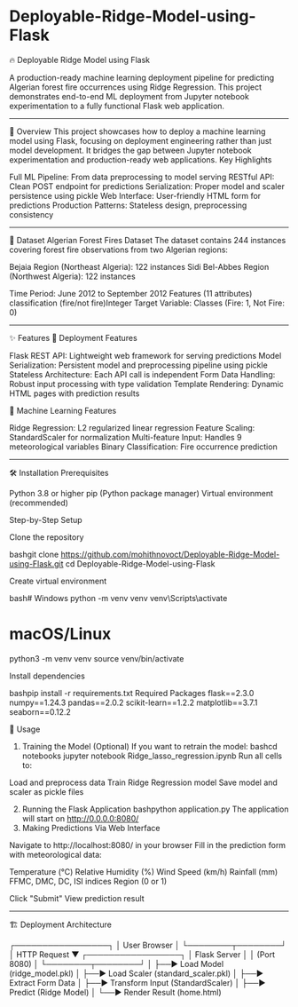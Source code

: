 # Deployable-Ridge-Model-using-Flask

🔥 Deployable Ridge Model using Flask

A production-ready machine learning deployment pipeline for predicting Algerian forest fire occurrences using Ridge Regression. This project demonstrates end-to-end ML deployment from Jupyter notebook experimentation to a fully functional Flask web application.

_______________________________________________________________________________

🎯 Overview
This project showcases how to deploy a machine learning model using Flask, focusing on deployment engineering rather than just model development. It bridges the gap between Jupyter notebook experimentation and production-ready web applications.
Key Highlights

Full ML Pipeline: From data preprocessing to model serving
RESTful API: Clean POST endpoint for predictions
Serialization: Proper model and scaler persistence using pickle
Web Interface: User-friendly HTML form for predictions
Production Patterns: Stateless design, preprocessing consistency

_______________________________________________________________________________

🌲 Dataset
Algerian Forest Fires Dataset
The dataset contains 244 instances covering forest fire observations from two Algerian regions:

Bejaia Region (Northeast Algeria): 122 instances
Sidi Bel-Abbes Region (Northwest Algeria): 122 instances

Time Period: June 2012 to September 2012
Features (11 attributes)
classification (fire/not fire)Integer
Target Variable: Classes (Fire: 1, Not Fire: 0)

_______________________________________________________________________________

✨ Features
🚀 Deployment Features

Flask REST API: Lightweight web framework for serving predictions
Model Serialization: Persistent model and preprocessing pipeline using pickle
Stateless Architecture: Each API call is independent
Form Data Handling: Robust input processing with type validation
Template Rendering: Dynamic HTML pages with prediction results

🤖 Machine Learning Features

Ridge Regression: L2 regularized linear regression
Feature Scaling: StandardScaler for normalization
Multi-feature Input: Handles 9 meteorological variables
Binary Classification: Fire occurrence prediction

_______________________________________________________________________________

🛠️ Installation
Prerequisites

Python 3.8 or higher
pip (Python package manager)
Virtual environment (recommended)

Step-by-Step Setup

Clone the repository

bashgit clone https://github.com/mohithnovoct/Deployable-Ridge-Model-using-Flask.git
cd Deployable-Ridge-Model-using-Flask

Create virtual environment

bash# Windows
python -m venv venv
venv\Scripts\activate

# macOS/Linux
python3 -m venv venv
source venv/bin/activate

Install dependencies

bashpip install -r requirements.txt
Required Packages
flask==2.3.0
numpy==1.24.3
pandas==2.0.2
scikit-learn==1.2.2
matplotlib==3.7.1
seaborn==0.12.2

🚀 Usage
1. Training the Model (Optional)
If you want to retrain the model:
bashcd notebooks
jupyter notebook Ridge_lasso_regression.ipynb
Run all cells to:

Load and preprocess data
Train Ridge Regression model
Save model and scaler as pickle files

2. Running the Flask Application
bashpython application.py
The application will start on http://0.0.0.0:8080/
3. Making Predictions
Via Web Interface

Navigate to http://localhost:8080/ in your browser
Fill in the prediction form with meteorological data:

Temperature (°C)
Relative Humidity (%)
Wind Speed (km/h)
Rainfall (mm)
FFMC, DMC, DC, ISI indices
Region (0 or 1)


Click "Submit"
View prediction result

_______________________________________________________________________________

🏗️ Deployment Architecture  

┌─────────────────┐
│   User Browser  │
└────────┬────────┘
         │ HTTP Request
         ▼
┌─────────────────┐
│  Flask Server   │
│  (Port 8080)    │
└────────┬────────┘
         │
         ├──► Load Model (ridge_model.pkl)
         │
         ├──► Load Scaler (standard_scaler.pkl)
         │
         ├──► Extract Form Data
         │
         ├──► Transform Input (StandardScaler)
         │
         ├──► Predict (Ridge Model)
         │
         └──► Render Result (home.html)